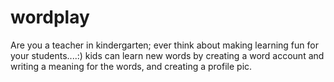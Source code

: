 # wordplay
Are you a teacher in kindergarten; ever think about making learning fun for your students....:)
kids can learn new words by creating a word account and writing a meaning for the words, and creating a profile pic.

